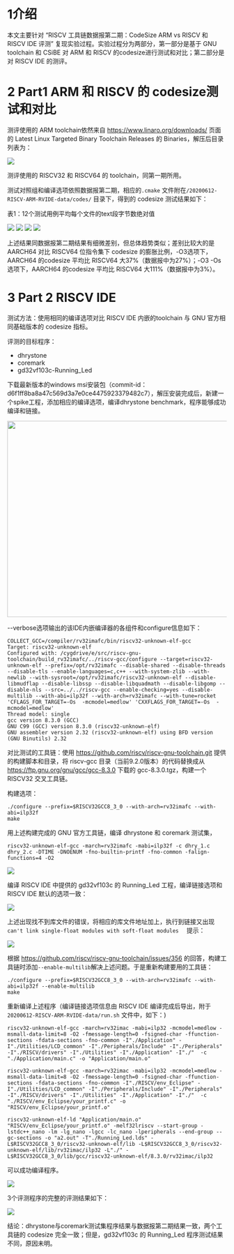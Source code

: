 

# 1介绍

本文主要针对 “RISCV 工具链数据报第二期：CodeSize ARM vs RISCV 和 RISCV IDE 评测” 复现实验过程。实验过程分为两部分，第一部分是基于 GNU toolchain 和 CSiBE 对 ARM 和 RISCV 的codesize进行测试和对比；第二部分是对 RISCV IDE 的测评。

# 2 Part1 ARM 和 RISCV 的 codesize测试和对比

测评使用的 ARM toolchain依然来自 https://www.linaro.org/downloads/ 页面的 Latest Linux Targeted Binary Toolchain Releases 的 Binaries，解压后目录列表为：

<img src="20200612-RISCV-ARM-RVIDE-data/images/img0.png">



测评使用的 RISCV32 和 RISCV64 的 toolchain，同第一期所用。

测试对照组和编译选项依照数据报第二期，相应的`.cmake` 文件附在`/20200612-RISCV-ARM-RVIDE-data/codes/` 目录下，得到的 codesize 测试结果如下：

表1：12个测试用例平均每个文件的text段字节数绝对值

<img src="20200612-RISCV-ARM-RVIDE-data/images/img1.png">



<img src="20200612-RISCV-ARM-RVIDE-data/images/img2.png">



<img src="20200612-RISCV-ARM-RVIDE-data/images/img3.png">



<img src="20200612-RISCV-ARM-RVIDE-data/images/img4.png">

上述结果同数据报第二期结果有细微差别，但总体趋势类似；差别比较大的是 AARCH64 对比 RISCV64 位指令集下 codesize 的膨胀比例，-O3选项下，AARCH64 的codesize 平均比 RISCV64 大37%（数据报中为27%）；-O3 -Os选项下，AARCH64 的codesize 平均比 RISCV64 大111%（数据报中为3%）。



# 3 Part 2 RISCV IDE

测试方法：使用相同的编译选项对比 RISCV IDE 内嵌的toolchain 与 GNU 官方相同基础版本的 codesize 指标。

评测的目标程序：

-  dhrystone
-  coremark
-  gd32vf103c-Running_Led



下载最新版本的windows msi安装包（commit-id：d6f1ff8ba8a47c569d3a7e0ce4475923379482c7），解压安装完成后，新建一个spike工程，添加相应的编译选项，编译dhrystone benchmark，程序能够成功编译和链接。

<img src="20200612-RISCV-ARM-RVIDE-data/images/RISCV_test.png" width="800" height="450">

--verbose选项输出的该IDE内嵌编译器的各组件和configure信息如下：

```
COLLECT_GCC=/compiler/rv32imafc/bin/riscv32-unknown-elf-gcc
Target: riscv32-unknown-elf
Configured with: /cygdrive/e/src/riscv-gnu-toolchain/build_rv32imafc/../riscv-gcc/configure --target=riscv32-unknown-elf --prefix=/opt/rv32imafc --disable-shared --disable-threads --disable-tls --enable-languages=c,c++ --with-system-zlib --with-newlib --with-sysroot=/opt/rv32imafc/riscv32-unknown-elf --disable-libmudflap --disable-libssp --disable-libquadmath --disable-libgomp --disable-nls --src=../../riscv-gcc --enable-checking=yes --disable-multilib --with-abi=ilp32f --with-arch=rv32imafc --with-tune=rocket 'CFLAGS_FOR_TARGET=-Os  -mcmodel=medlow' 'CXXFLAGS_FOR_TARGET=-Os  -mcmodel=medlow'
Thread model: single
gcc version 8.3.0 (GCC) 
GNU C99 (GCC) version 8.3.0 (riscv32-unknown-elf)
GNU assembler version 2.32 (riscv32-unknown-elf) using BFD version (GNU Binutils) 2.32
```

对比测试的工具链：使用 https://github.com/riscv/riscv-gnu-toolchain.git 提供的构建脚本和目录，将 riscv-gcc 目录（当前9.2.0版本）的代码替换成从 https://ftp.gnu.org/gnu/gcc/gcc-8.3.0 下载的 gcc-8.3.0.tgz，构建一个RISCV32 交叉工具链。

构建选项：

```
./configure --prefix=$RISCV32GCC8_3_0 --with-arch=rv32imafc --with-abi=ilp32f
make
```

用上述构建完成的 GNU 官方工具链，编译 dhrystone 和 coremark 测试集， 

```
riscv32-unknown-elf-gcc -march=rv32imafc -mabi=ilp32f -c dhry_1.c dhry_2.c -DTIME -DNOENUM -fno-builtin-printf -fno-common -falign-functions=4 -O2
```

<img src="20200612-RISCV-ARM-RVIDE-data/images/img21.png">

编译 RISCV IDE 中提供的 gd32vf103c 的 Running_Led 工程，编译链接选项和 RISCV IDE 默认的选项一致：

<img src="20200612-RISCV-ARM-RVIDE-data/images/img2_error0.png">

上述出现找不到库文件的错误，将相应的库文件地址加上，执行到链接又出现`can't link single-float modules with soft-float modules  ` 提示：

<img src="20200612-RISCV-ARM-RVIDE-data/images/img2_error.png">

根据 https://github.com/riscv/riscv-gnu-toolchain/issues/356 的回答，构建工具链时添加`--enable-multilib`解决上述问题。于是重新构建要用的工具链：

```
./configure --prefix=$RISCV32GCC8_3_0 --with-arch=rv32imafc --with-abi=ilp32f --enable-multilib
make
```

重新编译上述程序（编译链接选项信息由 RISCV IDE 编译完成后导出，附于 `20200612-RISCV-ARM-RVIDE-data/run.sh` 文件中，如下：)

```
riscv32-unknown-elf-gcc -march=rv32imac -mabi=ilp32 -mcmodel=medlow -msmall-data-limit=8 -O2 -fmessage-length=0 -fsigned-char -ffunction-sections -fdata-sections -fno-common -I"./Application" -I"./Utilities/LCD_common" -I"./Peripherals/Include" -I"./Peripherals" -I"./RISCV/drivers" -I"./Utilities" -I"./Application" -I"./"  -c "./Application/main.c" -o "Application/main.o"

riscv32-unknown-elf-gcc -march=rv32imac -mabi=ilp32 -mcmodel=medlow -msmall-data-limit=8 -O2 -fmessage-length=0 -fsigned-char -ffunction-sections -fdata-sections -fno-common -I"./RISCV/env_Eclipse" -I"./Utilities/LCD_common" -I"./Peripherals/Include" -I"./Peripherals" -I"./RISCV/drivers" -I"./Utilities" -I"./Application" -I"./"  -c "./RISCV/env_Eclipse/your_printf.c" -o "RISCV/env_Eclipse/your_printf.o"

riscv32-unknown-elf-ld "Application/main.o" "RISCV/env_Eclipse/your_printf.o" -melf32lriscv --start-group -lstdc++_nano -lm -lg_nano -lgcc -lc_nano -lperipherals --end-group --gc-sections -o "a2.out" -T"./Running_Led.lds" -L$RISCV32GCC8_3_0/riscv32-unknown-elf/lib -L$RISCV32GCC8_3_0/riscv32-unknown-elf/lib/rv32imac/ilp32 -L"./" -L$RISCV32GCC8_3_0/lib/gcc/riscv32-unknown-elf/8.3.0/rv32imac/ilp32
```

可以成功编译程序。

<img src="20200612-RISCV-ARM-RVIDE-data/images/img2_result.png">

3个评测程序的完整的评测结果如下：

<img src="20200612-RISCV-ARM-RVIDE-data/images/img5.png">

结论：dhrystone与coremark测试集程序结果与数据报第二期结果一致，两个工具链的 codesize 完全一致；但是，gd32vf103c 的 Running_Led 程序测试结果不同，原因未明。

